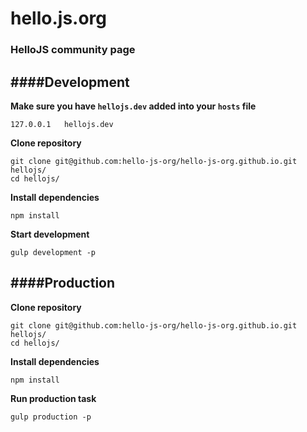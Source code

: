# hello.js.org
### HelloJS community page


####Development
----------

**Make sure you have ```hellojs.dev``` added into your ```hosts``` file**

    127.0.0.1   hellojs.dev


**Clone repository**

    git clone git@github.com:hello-js-org/hello-js-org.github.io.git hellojs/
    cd hellojs/


**Install dependencies**

    npm install


**Start development**

    gulp development -p


####Production
----------

**Clone repository**

    git clone git@github.com:hello-js-org/hello-js-org.github.io.git hellojs/
    cd hellojs/
    
**Install dependencies**

    npm install
    
**Run production task**

    gulp production -p
